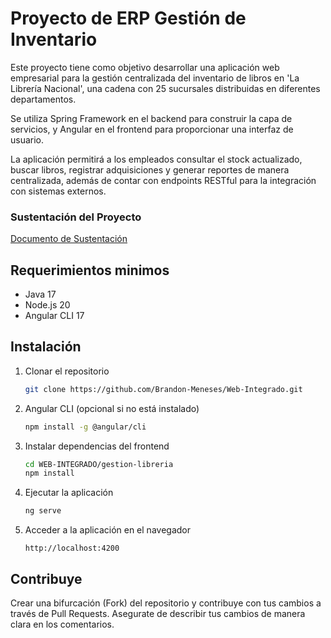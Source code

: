 # Proyecto de ERP Gestión de Inventario

Este proyecto tiene como objetivo desarrollar una aplicación web empresarial para la gestión centralizada del inventario de libros en 'La Librería Nacional', una cadena con 25 sucursales distribuidas en diferentes departamentos.

Se utiliza Spring Framework en el backend para construir la capa de servicios, y Angular en el frontend para proporcionar una interfaz de usuario. 

La aplicación permitirá a los empleados consultar el stock actualizado, buscar libros, registrar adquisiciones y generar reportes de manera centralizada, además de contar con endpoints RESTful para la integración con sistemas externos.

### Sustentación del Proyecto

[Documento de Sustentación](#)

## Requerimientos minimos

- Java 17
- Node.js 20
- Angular CLI 17

## Instalación

1. Clonar el repositorio
    ```bash
    git clone https://github.com/Brandon-Meneses/Web-Integrado.git
    ```
2. Angular CLI (opcional si no está instalado)
    ```bash
    npm install -g @angular/cli
    ```
3. Instalar dependencias del frontend
    ```bash
    cd WEB-INTEGRADO/gestion-libreria
    npm install
    ```
4. Ejecutar la aplicación
    ```bash
    ng serve
    ```
5. Acceder a la aplicación en el navegador
    ```
    http://localhost:4200
    ```

## Contribuye

Crear una bifurcación (Fork) del repositorio y contribuye con tus cambios a través de Pull Requests. Asegurate de describir tus cambios de manera clara en los comentarios.